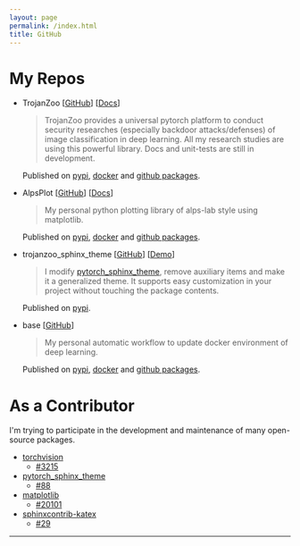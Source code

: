 ```yaml
---
layout: page
permalink: /index.html
title: GitHub
---
```


# My Repos
- TrojanZoo [[GitHub](https://github.com/ain-soph/trojanzoo)] [[Docs](https://ain-soph.github.io/trojanzoo)]
  > TrojanZoo provides a universal pytorch platform to conduct security researches (especially backdoor attacks/defenses) of image classification in deep learning. All my research studies are using this powerful library. Docs and unit-tests are still in development.
  
  Published on [pypi](https://pypi.org/project/trojanzoo/), [docker](https://hub.docker.com/r/local0state/trojanzoo) and [github packages](https://github.com/ain-soph/trojanzoo/pkgs/container/trojanzoo).

- AlpsPlot [[GitHub](https://github.com/ain-soph/alpsplot)] [[Docs](https://ain-soph.github.io/alpsplot)]
  > My personal python plotting library of alps-lab style using matplotlib.

  Published on [pypi](https://pypi.org/project/alpsplot/), [docker](https://hub.docker.com/r/local0state/alpsplot) and [github packages](https://github.com/ain-soph/alpsplot/pkgs/container/alpsplot).

- trojanzoo_sphinx_theme [[GitHub](https://github.com/ain-soph/trojanzoo_sphinx_theme)] [[Demo](https://ain-soph.github.io/trojanzoo_sphinx_theme)]
  > I modify [pytorch_sphinx_theme](https://github.com/pytorch/pytorch_sphinx_theme), remove auxiliary items and make it a generalized theme. It supports easy customization in your project without touching the package contents.
  
  Published on [pypi](https://pypi.org/project/trojanzoo-sphinx-theme/).

- base [[GitHub](https://github.com/ain-soph/base)]
  > My personal automatic workflow to update docker environment of deep learning.
  
  Published on [pypi](https://pypi.org/project/trojanzoo-sphinx-theme/), [docker](https://hub.docker.com/r/local0state/base) and [github packages](https://github.com/ain-soph/base/pkgs/container/base).


# As a Contributor
I'm trying to participate in the development and maintenance of many open-source packages.

- [torchvision](https://github.com/pytorch/vision)
  - [#3215](https://github.com/pytorch/vision/pull/3215)
- [pytorch_sphinx_theme](https://github.com/pytorch/pytorch_sphinx_theme)
  - [#88](https://github.com/pytorch/pytorch_sphinx_theme/pull/88)
- [matplotlib](https://github.com/matplotlib/matplotlib)
  - [#20101](https://github.com/matplotlib/matplotlib/pull/20101)
- [sphinxcontrib-katex](https://github.com/hagenw/sphinxcontrib-katex)
  - [#29](https://github.com/hagenw/sphinxcontrib-katex/issues/29)

---